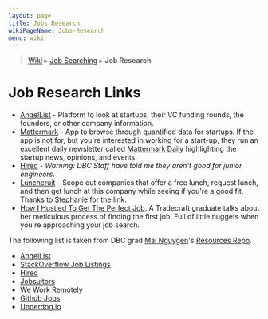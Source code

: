 ```yaml
---
layout: page
title: Jobs Research
wikiPageName: Jobs-Research
menu: wiki
---
```


> [Wiki](Home) ▸ [Job Searching](Job-Searching) ▸ **Job Research**

# Job Research Links

* [AngelList](https://angel.co/) - Platform to look at startups, their VC funding rounds, the founders, or other company information.
* [Mattermark](https://mattermark.com/) - App to browse through quantified data for startups. If the app is not for, but you're interested in working for a start-up, they run an excellent daily newsletter called [Mattermark Daily](https://mattermark.com/category/mattermark-daily/) highlighting the startup news, opinions, and events.
* [Hired](https://hired.com/) - *Warning: DBC Staff have told me they aren't good for junior engineers.*
* [Lunchcruit](http://lunchcruit.com/) - Scope out companies that offer a free lunch, request lunch, and then get lunch at this company while seeing if you're a good fit. Thanks to [Stephanie](https://github.com/Stephanie-Chou) for the link.
* [How I Hustled To Get The Perfect Job](https://medium.com/@inaherlihy/how-i-hussled-to-get-the-perfect-job-bd24e74188ae). A Tradecraft graduate talks about her meticulous process of finding the first job. Full of little nuggets when you're approaching your job search.

The following list is taken from DBC grad [Mai Nguygen](https://twitter.com/mxngyn)'s [Resources Repo](https://github.com/mxngyn/resources).
*   [AngelList](https://angel.co/)
*   [StackOverflow Job Listings](http://careers.stackoverflow.com/jobs)
*   [Hired](https://hired.com)
*   [Jobsuitors](https://jobsuitors.com/)
*   [We Work Remotely](https://weworkremotely.com/)
*   [Github Jobs](https://jobs.github.com/)
*   [Underdog.io](https://underdog.io/)
